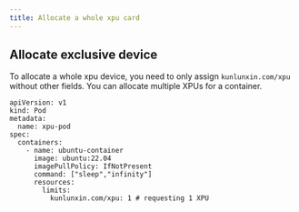 ```yaml
---
title: Allocate a whole xpu card
---
```


## Allocate exclusive device

To allocate a whole xpu device, you need to only assign `kunlunxin.com/xpu` without other fields. You can allocate multiple XPUs for a container.

```
apiVersion: v1
kind: Pod
metadata:
  name: xpu-pod
spec:
  containers:
    - name: ubuntu-container
      image: ubuntu:22.04
      imagePullPolicy: IfNotPresent
      command: ["sleep","infinity"]
      resources:
        limits:
          kunlunxin.com/xpu: 1 # requesting 1 XPU
```